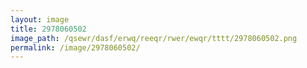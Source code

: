 ```yaml
---
layout: image
title: 2978060502
image_path: /qsewr/dasf/erwq/reeqr/rwer/ewqr/tttt/2978060502.png
permalink: /image/2978060502/
---
```

